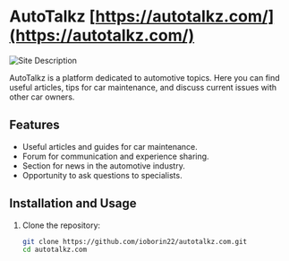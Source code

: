 # AutoTalkz [https://autotalkz.com/](https://autotalkz.com/)

![Site Description](https://autotalkz.com/images/main.jpg)

AutoTalkz is a platform dedicated to automotive topics. Here you can find useful articles, tips for car maintenance, and discuss current issues with other car owners.

## Features

- Useful articles and guides for car maintenance.
- Forum for communication and experience sharing.
- Section for news in the automotive industry.
- Opportunity to ask questions to specialists.

## Installation and Usage

1. Clone the repository:
   ```bash
   git clone https://github.com/ioborin22/autotalkz.com.git
   cd autotalkz.com
